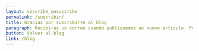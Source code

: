 ```yaml
---
layout: suscribe_unsuscribe
permalink: /suscribir/
title: Gracias por suscribirte al blog
paragraph: Recibirás un correo cuando publiquemos un nuevo artículo. Puedes cancelar tu suscripción en cualquier momento.
button: Volver al blog
link: /blog
---
```

